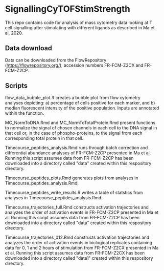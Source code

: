 # SignallingCyTOFStimStrength

This repo contains code for analysis of mass cytometry data looking at T cell signalling after stimulating with different ligands as described in Ma et al, 2020.

## Data download

Data can be downloaded from the FlowRepository (https://flowrepository.org/), accession numbers FR-FCM-Z2CX and FR-FCM-Z2CP. 

## Scripts

flow_data_bubble_plot.R creates a bubble plot from flow cytometry analyses depicting: a) percentage of cells positive for each marker, and b) median fluorescent intensity of the positive population. Inputs are annotated within the function.

MC_NormToDNA.Rmd and MC_NormToTotalProtein.Rmd present functions to normalize the signal of chosen channels in each cell to the DNA signal in that cell or, in the case of phospho-proteins, to the signal from each corresponding total protein in that cell.

Timecourse_peptides_analysis.Rmd runs through batch correction and differential abundance analyses of FR-FCM-Z2CP presented in Ma et al. Running this script assumes data from FR-FCM-Z2CP has been downloaded into a directory called "data" created within this respository directory.

Timecourse_peptides_plots.Rmd generates plots from analyses in Timecourse_peptides_analysis.Rmd.

Timecourse_peptides_write_results.R writes a table of statstics from analyses in Timecourse_peptides_analysis.Rmd.

Timecourse_trajectories_full.Rmd constructs activation trajectories and analyzes the order of activation events in FR-FCM-Z2CP presented in Ma et al. Running this script assumes data from FR-FCM-Z2CP has been downloaded into a directory called "data" created within this respository directory.

Timecourse_trajectories_012.Rmd constructs activation trajectories and analyzes the order of activation events in biological replicates containing data for 0, 1 and 2 hours of stimulation from FR-FCM-Z2CX presented in Ma et al. Running this script assumes data from FR-FCM-Z2CX has been downloaded into a directory called "data1" created within this respository directory.


